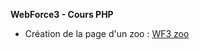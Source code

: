 **WebForce3 - Cours PHP**


- Création de la page d'un zoo :
[WF3 zoo](https://github.com/mgandrille/wf3zoo)
